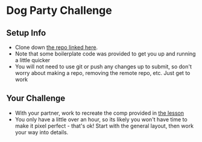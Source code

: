 # Dog Party Challenge

## Setup Info

- Clone down [the repo linked here](https://github.com/turingschool/dog-party-challenge).
- Note that some boilerplate code was provided to get you up and running a little quicker
- You will not need to use git or push any changes up to submit, so don't worry about making a repo, removing the remote repo, etc. Just get to work

## Your Challenge

- With your partner, work to recreate the comp provided in [the lesson](http://frontend.turing.io/lessons/module-1/dog-party-challenge.html)
- You only have a little over an hour, so its likely you won't have time to make it pixel perfect - that's ok! Start with the general layout, then work your way into details.

